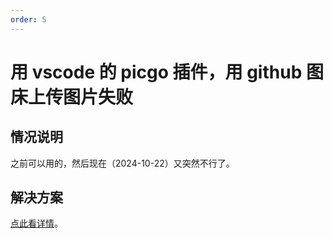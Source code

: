 ```yaml
---
order: 5
---
```


# 用 vscode 的 picgo 插件，用 github 图床上传图片失败

## 情况说明

之前可以用的，然后现在（2024-10-22）又突然不行了。

## 解决方案

[点此看详情](../sundry/picgo/upload-fail-with-github.md)。
